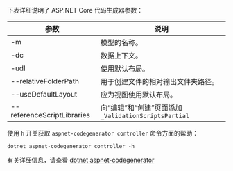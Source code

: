 下表详细说明了 ASP.NET Core 代码生成器参数：

| 参数               | 说明|
| ----------------- | ------------ |
| -m  | 模型的名称。 |
| -dc  | 数据上下文。 |
| -udl | 使用默认布局。 |
| --relativeFolderPath | 用于创建文件的相对输出文件夹路径。 |
| --useDefaultLayout | 应为视图使用默认布局。 |
| --referenceScriptLibraries | 向“编辑”和“创建”页面添加 `_ValidationScriptsPartial` |

使用 `h` 开关获取 `aspnet-codegenerator controller` 命令方面的帮助：

```dotnetcli
dotnet aspnet-codegenerator controller -h
```

有关详细信息，请查看 [dotnet aspnet-codegenerator](xref:fundamentals/tools/dotnet-aspnet-codegenerator)
